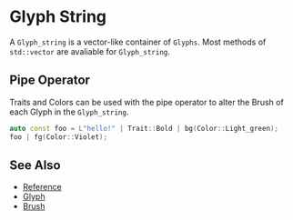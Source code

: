 # Glyph String

A `Glyph_string` is a vector-like container of `Glyphs`. Most methods of
`std::vector` are avaliable for `Glyph_string`.

## Pipe Operator

Traits and Colors can be used with the pipe operator to alter the Brush of each
Glyph in the `Glyph_string`.

```cpp
auto const foo = L"hello!" | Trait::Bold | bg(Color::Light_green);
foo | fg(Color::Violet);
```

## See Also

- [Reference](https://animber-coder.github.io/CPPurses/classcppurses_1_1Glyph__string.html)
- [Glyph](glyph.md)
- [Brush](brush.md)
